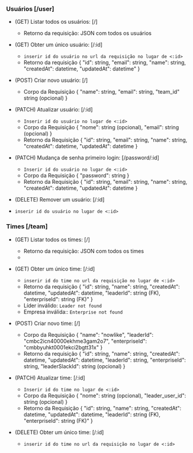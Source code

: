 ### Usuários [/user]
- (GET) Listar todos os usuários:  [/]
  - Retorno da requisição: JSON com todos os usuários
  
- (GET) Obter um único usuário: [/:id]
  - `inserir id do usuário no url da requisição no lugar de <:id>`
  - Retorno da requisição 
      {
      "id": string,
      "email": string,
      "name": string,
      "createdAt": datetime,
      "updatedAt": datetime"
      }

- (POST) Criar novo usuário: [/]
  - Corpo da Requisição
    {
      "name": string,
      "email": string,
      "team_id" string (opcional)
    }

- (PATCH) Atualizar usuário: [/:id]
  - `Inserir id do usuário no lugar de <:id>`
  - Corpo da Requisição
    {
    "nome": string (opcional),
    "email": string (opcional)
    }
  - Retorno da Requisição
    {
      "id": string,
      "email": string,
      "name": string,
      "createdAt": datetime,
      "updatedAt": datetime
    }

- (PATCH) Mudança de senha primeiro login: [/password/:id]
  - `Inserir id do usuário no lugar de <:id>`
  - Corpo da Requisição
    {
      "password": string
    }
  - Retorno da Requisição
    {
      "id": string,
      "email": string,
      "name": string,
      "createdAt": datetime,
      "updatedAt": datetime
    }

- (DELETE) Remover um usuário: [/:id]
- `inserir id do usuário no lugar de <:id>`

### Times [/team]
- (GET) Listar todos os times:  [/]
  - Retorno da requisição: JSON com todos os times
  - 
- (GET) Obter um único time: [/:id]
  - `inserir id do time no url da requisição no lugar de <:id>`
  - Retorno da requisição
    {
      "id": string,
      "name": string,
      "createdAt": datetime,
      "updatedAt": datetime,
      "leaderId": string (FK),
      "enterpriseId": string (FK)"
    }
  - Líder inválido: `Leader not found`
  - Empresa inválida:: `Enterprise not found`

- (POST) Criar novo time: [/]
  - Corpo da Requisição
    {
    "name": "nowlike",
    "leaderId": "cmbc2icn40000ekhme3gam2o7",
    "enterpriseId": "cmbbyuhkt0001ekci2bgtt31x"
    }
  - Retorno da requisição
    {
    "id": string,
    "name": string,
    "createdAt": datetime,
    "updatedAt": datetime,
    "leaderId": string,
    "enterpriseId": string,
    "leaderSlackId": string (opcional)
    }
    

- (PATCH) Atualizar time: [/:id]
  - `Inserir id do time no lugar de <:id>`
  - Corpo da Requisição
    {
    "nome": string (opcional),
    "leader_user_id": string (opcional)
    }
  - Retorno da Requisição
    {
      "id": string,
      "name": string,
      "createdAt": datetime,
      "updatedAt": datetime,
      "leaderId": string (FK),
      "enterpriseId": string (FK)"
    }

- (DELETE) Obter um único time: [/:id]
  - `inserir id do time no url da requisição no lugar de <:id>`